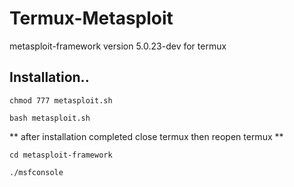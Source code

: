 # Termux-Metasploit
metasploit-framework version 5.0.23-dev for termux

## Installation..
`chmod 777 metasploit.sh`

`bash metasploit.sh`

** after installation completed close termux then reopen termux **

`cd metasploit-framework`

`./msfconsole`
